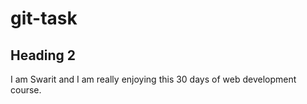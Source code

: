 # git-task

## Heading 2

I am Swarit and I am really enjoying this 30 days of web development course.
